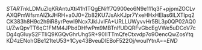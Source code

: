 $START$nkLDMuZlqKRAntuXti41h1TQgENiff7Q900eo6N9e111q3F+pjpmZOCLvAXQPmWfsmAIZkJHRH+a0J0+Zb82KU7JsAkKJpr7YxeHHxHElas6ILXTlpq2CK383h8H9c2h9iR8yrPewI9Ncx7JklJvIFA+URLLUWyvvHr5BL3p0QP02AQ0U/ZwQpvTT6qC1FMM4JPbdDHfwPm9MBTnlfUDQRFvGbcEgVWe5uDCoV7cDg4qGIuyS2FTIiQ9KGQvGhrUhg5R+90IITTmQfeCtxvdp7o9OencQwZosYtqKD4zENohGBe121teU53+1Cye43BveuDIEBoF522Oj/wouIYtnA==$END$